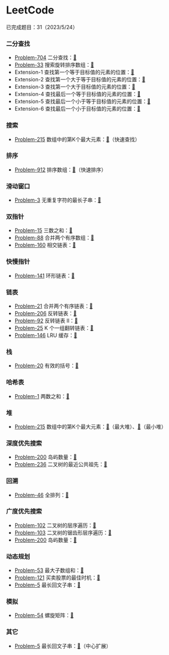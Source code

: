# LeetCode

已完成题目：31（2023/5/24）

### 二分查找

- [Problem-704](https://leetcode.cn/problems/binary-search/) 二分查找：[🔗](https://github.com/chenshaorui/leetcode/blob/master/Problem-704/Solution-1/main.go)
- [Problem-33](https://leetcode.cn/problems/search-in-rotated-sorted-array/) 搜索旋转排序数组：[🔗](https://github.com/chenshaorui/leetcode/blob/master/Problem-33/Solution-1/main.go)
- Extension-1 查找第一个等于目标值的元素的位置：[🔗](https://github.com/chenshaorui/leetcode/blob/master/BinarySearch/Extension-1/main.go)
- Extension-2 查找第一个大于等于目标值的元素的位置：[🔗](https://github.com/chenshaorui/leetcode/blob/master/BinarySearch/Extension-2/main.go)
- Extension-3 查找第一个大于目标值的元素的位置：[🔗](https://github.com/chenshaorui/leetcode/blob/master/BinarySearch/Extension-3/main.go)
- Extension-4 查找最后一个等于目标值的元素的位置：[🔗](https://github.com/chenshaorui/leetcode/blob/master/BinarySearch/Extension-4/main.go)
- Extension-5 查找最后一个小于等于目标值的元素的位置：[🔗](https://github.com/chenshaorui/leetcode/blob/master/BinarySearch/Extension-5/main.go)
- Extension-6 查找最后一个小于目标值的元素的位置：[🔗](https://github.com/chenshaorui/leetcode/blob/master/BinarySearch/Extension-6/main.go)

### 搜索

- [Problem-215](https://leetcode.cn/problems/kth-largest-element-in-an-array/) 数组中的第K个最大元素：[🔗](https://github.com/chenshaorui/leetcode/blob/master/Problem-215/Solution-3/main.go)（快速查找）

### 排序

- [Problem-912](https://leetcode.cn/problems/sort-an-array/) 排序数组：[🔗](https://github.com/chenshaorui/leetcode/blob/master/Problem-912/Solution-1/main.go)（快速排序）

### 滑动窗口

- [Problem-3](https://leetcode.cn/problems/longest-substring-without-repeating-characters/) 无重复字符的最长子串：[🔗](https://github.com/chenshaorui/leetcode/blob/master/Problem-3/Solution-1/main.go)

### 双指针

- [Problem-15](https://leetcode.cn/problems/3sum/) 三数之和：[🔗](https://github.com/chenshaorui/leetcode/blob/master/Problem-15/Solution-1/main.go)
- [Problem-88](https://leetcode.cn/problems/merge-sorted-array/) 合并两个有序数组：[🔗](https://github.com/chenshaorui/leetcode/blob/master/Problem-88/Solution-1/main.go)
- [Problem-160](https://leetcode.cn/problems/intersection-of-two-linked-lists/) 相交链表：[🔗](https://github.com/chenshaorui/leetcode/blob/master/Problem-160/Solution-1/main.go)

### 快慢指针

- [Problem-141](https://leetcode.cn/problems/linked-list-cycle/) 环形链表：[🔗](https://github.com/chenshaorui/leetcode/blob/master/Problem-141/Solution-1/main.go)

### 链表

- [Problem-21](https://leetcode.cn/problems/merge-two-sorted-lists/) 合并两个有序链表：[🔗](https://github.com/chenshaorui/leetcode/blob/master/Problem-21/Solution-1/main.go)
- [Problem-206](https://leetcode.cn/problems/reverse-linked-list/) 反转链表：[🔗](https://github.com/chenshaorui/leetcode/blob/master/Problem-206/Solution-1/main.go)
- [Problem-92](https://leetcode.cn/problems/reverse-linked-list-ii/) 反转链表 II：[🔗](https://github.com/chenshaorui/leetcode/blob/master/Problem-92/Solution-1/main.go)
- [Problem-25](https://leetcode.cn/problems/reverse-nodes-in-k-group/) K 个一组翻转链表：[🔗](https://github.com/chenshaorui/leetcode/blob/master/Problem-25/Solution-1/main.go)
- [Problem-146](https://leetcode.cn/problems/lru-cache/) LRU 缓存：[🔗](https://github.com/chenshaorui/leetcode/blob/master/Problem-146/Solution-1/main.go)

### 栈

- [Problem-20](https://leetcode.cn/problems/valid-parentheses/) 有效的括号：[🔗](https://github.com/chenshaorui/leetcode/blob/master/Problem-20/Solution-1/main.go)

### 哈希表

- [Problem-1](https://leetcode.cn/problems/two-sum/) 两数之和：[🔗](https://github.com/chenshaorui/leetcode/blob/master/Problem-1/Solution-1/main.go)

### 堆

- [Problem-215](https://leetcode.cn/problems/kth-largest-element-in-an-array/) 数组中的第K个最大元素：[🔗](https://github.com/chenshaorui/leetcode/blob/master/Problem-215/Solution-1/main.go)（最大堆）、[🔗](https://github.com/chenshaorui/leetcode/blob/master/Problem-215/Solution-2/main.go)（最小堆）

### 深度优先搜索

- [Problem-200](https://leetcode.cn/problems/number-of-islands/) 岛屿数量：[🔗](https://github.com/chenshaorui/leetcode/blob/master/Problem-200/Solution-1/main.go)
- [Problem-236](https://leetcode.cn/problems/lowest-common-ancestor-of-a-binary-tree/) 二叉树的最近公共祖先：[🔗](https://github.com/chenshaorui/leetcode/blob/master/Problem-236/Solution-1/main.go)

### 回溯

- [Problem-46](https://leetcode.cn/problems/permutations/) 全排列：[🔗](https://github.com/chenshaorui/leetcode/blob/master/Problem-46/Solution-1/main.go)

### 广度优先搜索

- [Problem-102](https://leetcode.cn/problems/binary-tree-level-order-traversal/) 二叉树的层序遍历：[🔗](https://github.com/chenshaorui/leetcode/blob/master/Problem-102/Solution-1/main.go)
- [Problem-103](https://leetcode.cn/problems/binary-tree-zigzag-level-order-traversal/) 二叉树的锯齿形层序遍历：[🔗](https://github.com/chenshaorui/leetcode/blob/master/Problem-103/Solution-1/main.go)
- [Problem-200](https://leetcode.cn/problems/number-of-islands/) 岛屿数量：[🔗](https://github.com/chenshaorui/leetcode/blob/master/Problem-200/Solution-2/main.go)

### 动态规划

- [Problem-53](https://leetcode.cn/problems/maximum-subarray/) 最大子数组和：[🔗](https://github.com/chenshaorui/leetcode/blob/master/Problem-53/Solution-1/main.go)
- [Problem-121](https://leetcode.cn/problems/best-time-to-buy-and-sell-stock/) 买卖股票的最佳时机：[🔗](https://github.com/chenshaorui/leetcode/blob/master/Problem-121/Solution-1/main.go)
- [Problem-5](https://leetcode.cn/problems/longest-palindromic-substring/) 最长回文子串：[🔗](https://github.com/chenshaorui/leetcode/blob/master/Problem-5/Solution-1/main.go)

### 模拟

- [Problem-54](https://leetcode.cn/problems/spiral-matrix/) 螺旋矩阵：[🔗](https://github.com/chenshaorui/leetcode/blob/master/Problem-54/Solution-1/main.go)

### 其它

- [Problem-5](https://leetcode.cn/problems/longest-palindromic-substring/) 最长回文子串：[🔗](https://github.com/chenshaorui/leetcode/blob/master/Problem-5/Solution-2/main.go)（中心扩展）
